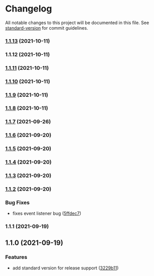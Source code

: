 # Changelog

All notable changes to this project will be documented in this file. See [standard-version](https://github.com/conventional-changelog/standard-version) for commit guidelines.

### [1.1.13](https://github.com/clickwithclark/fast-form-validator/compare/v1.1.12...v1.1.13) (2021-10-11)

### 1.1.12 (2021-10-11)

### [1.1.11](https://github.com/clickwithclark/fast-form-validator/compare/v1.1.10...v1.1.11) (2021-10-11)

### [1.1.10](https://github.com/clickwithclark/fast-form-validator/compare/v1.1.9...v1.1.10) (2021-10-11)

### [1.1.9](https://github.com/clickwithclark/fast-form-validator/compare/v1.1.8...v1.1.9) (2021-10-11)

### [1.1.8](https://github.com/clickwithclark/fast-form-validator/compare/v1.1.7...v1.1.8) (2021-10-11)

### [1.1.7](https://github.com/clickwithclark/fast-form-validator/compare/v1.1.6...v1.1.7) (2021-09-26)

### [1.1.6](https://github.com/clickwithclark/fast-form-validator/compare/v1.1.5...v1.1.6) (2021-09-20)

### [1.1.5](https://github.com/clickwithclark/fast-form-validator/compare/v1.1.4...v1.1.5) (2021-09-20)

### [1.1.4](https://github.com/clickwithclark/fast-form-validator/compare/v1.1.3...v1.1.4) (2021-09-20)

### [1.1.3](https://github.com/clickwithclark/fast-form-validator/compare/v1.1.2...v1.1.3) (2021-09-20)

### [1.1.2](https://github.com/clickwithclark/fast-form-validator/compare/v1.1.1...v1.1.2) (2021-09-20)


### Bug Fixes

* fixes event listener bug ([5ffdec7](https://github.com/clickwithclark/fast-form-validator/commit/5ffdec702fcd505bb458a8d8fee0290b8518202f))

### 1.1.1 (2021-09-19)

## 1.1.0 (2021-09-19)


### Features

* add standard version for release support ([3229b11](https://github.com/clickwithclark/fast-form-validator/commit/3229b11b79e1a4f7e2015524066a42e23a890156))
